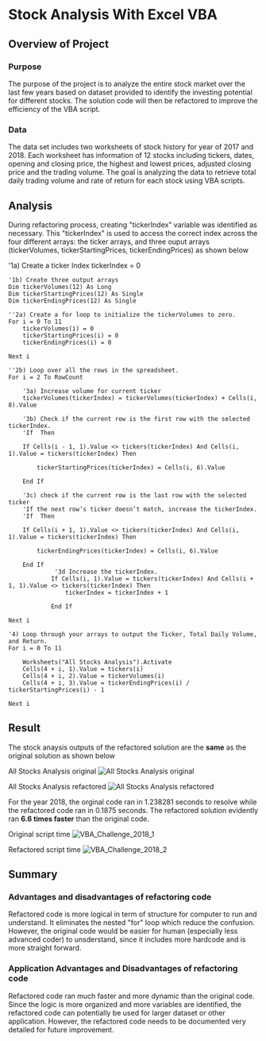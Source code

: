 # Stock Analysis With Excel VBA

## Overview of Project

### Purpose
The purpose of the project is to analyze the entire stock market over the last few years based on dataset provided to identify the investing potential for different stocks. The solution code will then be refactored to improve the efficiency of the VBA script.

### Data
The data set includes two worksheets of stock history for year of 2017 and 2018. Each worksheet has information of 12 stocks including tickers, dates, opening and closing price, the highest and lowest prices, adjusted closing price and the trading volume. The goal is analyzing the data to retrieve total daily trading volume and rate of return for each stock using VBA scripts.

## Analysis
During refactoring process, creating "tickerIndex" variable was identified as necessary. This "tickerIndex" is used to access the correct index across the four different arrays: the ticker arrays, and three ouput arrays (tickerVolumes, tickerStartingPrices, tickerEndingPrices) as shown below

'1a) Create a ticker Index
    tickerIndex = 0

    '1b) Create three output arrays
    Dim tickerVolumes(12) As Long
    Dim tickerStartingPrices(12) As Single
    Dim tickerEndingPrices(12) As Single
    
    ''2a) Create a for loop to initialize the tickerVolumes to zero.
    For i = 0 To 11
        tickerVolumes(i) = 0
        tickerStartingPrices(i) = 0
        tickerEndingPrices(i) = 0
                
    Next i
    
    ''2b) Loop over all the rows in the spreadsheet.
    For i = 2 To RowCount
    
        '3a) Increase volume for current ticker
        tickerVolumes(tickerIndex) = tickerVolumes(tickerIndex) + Cells(i, 8).Value

        '3b) Check if the current row is the first row with the selected tickerIndex.
        'If  Then
            
        If Cells(i - 1, 1).Value <> tickers(tickerIndex) And Cells(i, 1).Value = tickers(tickerIndex) Then
            
            tickerStartingPrices(tickerIndex) = Cells(i, 6).Value
            
        End If
        
        '3c) check if the current row is the last row with the selected ticker
        'If the next row’s ticker doesn’t match, increase the tickerIndex.
        'If  Then
        
        If Cells(i + 1, 1).Value <> tickers(tickerIndex) And Cells(i, 1).Value = tickers(tickerIndex) Then
            
            tickerEndingPrices(tickerIndex) = Cells(i, 6).Value
            
        End If
                 '3d Increase the tickerIndex.
                If Cells(i, 1).Value = tickers(tickerIndex) And Cells(i + 1, 1).Value <> tickers(tickerIndex) Then
                    tickerIndex = tickerIndex + 1
                
                End If
    
    Next i
    
    '4) Loop through your arrays to output the Ticker, Total Daily Volume, and Return.
    For i = 0 To 11
        
        Worksheets("All Stocks Analysis").Activate
        Cells(4 + i, 1).Value = tickers(i)
        Cells(4 + i, 2).Value = tickerVolumes(i)
        Cells(4 + i, 3).Value = tickerEndingPrices(i) / tickerStartingPrices(i) - 1
        
    Next i


## Result
The stock anaysis outputs of the refactored solution are the **same** as the original solution as shown below

All Stocks Analysis original
![All Stocks Analysis original](https://user-images.githubusercontent.com/114631804/204064107-72bfd417-f3cf-40c9-b237-bc617f8f4786.png)

All Stocks Analysis refactored
![All Stocks Analysis refactored](https://user-images.githubusercontent.com/114631804/204064117-57a7b048-ad32-4b60-83ca-b973c33020d9.png)

For the year 2018, the orginal code ran in 1.238281 seconds to resolve while the refactored code ran in 0.1875 seconds. The refactored solution evidently ran **6.6 times faster** than the original code.

Original script time
![VBA_Challenge_2018_1](https://user-images.githubusercontent.com/114631804/204064130-2f353efe-3b33-470b-8006-e51fc4d0ae36.png)

Refactored script time
![VBA_Challenge_2018_2](https://user-images.githubusercontent.com/114631804/204064150-e5ffb656-eeb9-4025-ab86-5f842b95a654.png)

## Summary

### Advantages and disadvantages of refactoring code
Refactored code is more logical in term of structure for computer to run and understand. It eliminates the nested "for" loop which reduce the confusion. However, the original code would be easier for human (especially less advanced coder) to unsderstand, since it includes more hardcode and is more straight forward.

### Application Advantages and Disadvantages of refactoring code
Refactored code ran much faster and more dynamic than the original code. Since the logic is more organized and more variables are identified, the refactored code can potentially be used for larger dataset or other application. However, the refactored code needs to be documented very detailed for future improvement.








